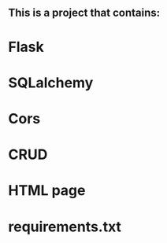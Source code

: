 ## This is a project that contains:
# Flask
# SQLalchemy
# Cors
# CRUD
# HTML page
# requirements.txt



